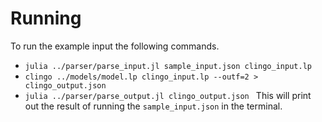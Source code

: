 # Running
To run the example input the following commands.
- ```julia ../parser/parse_input.jl sample_input.json clingo_input.lp```
- ```clingo ../models/model.lp clingo_input.lp --outf=2 > clingo_output.json```
- ```julia ../parser/parse_output.jl clingo_output.json ```
This will print out the result of running the ```sample_input.json``` in the terminal.